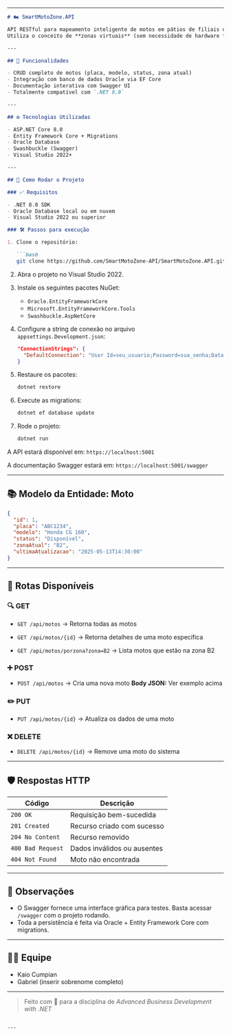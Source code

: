 

---

````markdown
# 🏍️ SmartMotoZone.API

API RESTful para mapeamento inteligente de motos em pátios de filiais da Mottu.  
Utiliza o conceito de **zonas virtuais** (sem necessidade de hardware físico) para localizar motos de forma eficiente e organizada.

---

## 🚀 Funcionalidades

- CRUD completo de motos (placa, modelo, status, zona atual)
- Integração com banco de dados Oracle via EF Core
- Documentação interativa com Swagger UI
- Totalmente compatível com `.NET 8.0`

---

## ⚙️ Tecnologias Utilizadas

- ASP.NET Core 8.0
- Entity Framework Core + Migrations
- Oracle Database
- Swashbuckle (Swagger)
- Visual Studio 2022+

---

## 🧩 Como Rodar o Projeto

### ✅ Requisitos

- .NET 8.0 SDK
- Oracle Database local ou em nuvem
- Visual Studio 2022 ou superior

### 🛠️ Passos para execução

1. Clone o repositório:

   ```bash
   git clone https://github.com/SmartMotoZone-API/SmartMotoZone.API.git
````

2. Abra o projeto no Visual Studio 2022.

3. Instale os seguintes pacotes NuGet:

   * `Oracle.EntityFrameworkCore`
   * `Microsoft.EntityFrameworkCore.Tools`
   * `Swashbuckle.AspNetCore`

4. Configure a string de conexão no arquivo `appsettings.Development.json`:

   ```json
   "ConnectionStrings": {
     "DefaultConnection": "User Id=seu_usuario;Password=sua_senha;Data Source=seu_servidor;"
   }
   ```

5. Restaure os pacotes:

   ```bash
   dotnet restore
   ```

6. Execute as migrations:

   ```bash
   dotnet ef database update
   ```

7. Rode o projeto:

   ```bash
   dotnet run
   ```

A API estará disponível em: `https://localhost:5001`

A documentação Swagger estará em: `https://localhost:5001/swagger`

---

## 📚 Modelo da Entidade: Moto

```json
{
  "id": 1,
  "placa": "ABC1234",
  "modelo": "Honda CG 160",
  "status": "Disponível",
  "zonaAtual": "B2",
  "ultimaAtualizacao": "2025-05-13T14:30:00"
}
```

---

## 📡 Rotas Disponíveis

### 🔍 GET

* `GET /api/motos`
  → Retorna todas as motos

* `GET /api/motos/{id}`
  → Retorna detalhes de uma moto específica

* `GET /api/motos/porzona?zona=B2`
  → Lista motos que estão na zona B2

### ➕ POST

* `POST /api/motos`
  → Cria uma nova moto
  **Body JSON:** Ver exemplo acima

### ✏️ PUT

* `PUT /api/motos/{id}`
  → Atualiza os dados de uma moto

### ❌ DELETE

* `DELETE /api/motos/{id}`
  → Remove uma moto do sistema

---

## 🛡️ Respostas HTTP

| Código            | Descrição                   |
| ----------------- | --------------------------- |
| `200 OK`          | Requisição bem-sucedida     |
| `201 Created`     | Recurso criado com sucesso  |
| `204 No Content`  | Recurso removido            |
| `400 Bad Request` | Dados inválidos ou ausentes |
| `404 Not Found`   | Moto não encontrada         |

---

## 📘 Observações

* O Swagger fornece uma interface gráfica para testes. Basta acessar `/swagger` com o projeto rodando.
* Toda a persistência é feita via Oracle + Entity Framework Core com migrations.

---

## 👨‍💻 Equipe

* Kaio Cumpian
* Gabriel (inserir sobrenome completo)

---

> Feito com 💙 para a disciplina de *Advanced Business Development with .NET*

```

---

```
